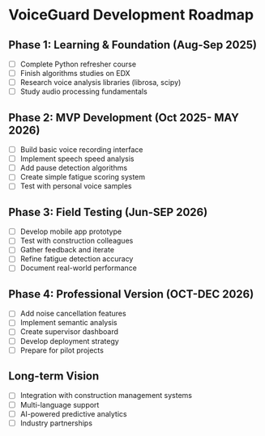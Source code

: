# VoiceGuard Development Roadmap

## Phase 1: Learning & Foundation (Aug-Sep 2025)
- [ ] Complete Python refresher course
- [ ] Finish algorithms studies on EDX
- [ ] Research voice analysis libraries (librosa, scipy)
- [ ] Study audio processing fundamentals

## Phase 2: MVP Development (Oct 2025- MAY 2026)
- [ ] Build basic voice recording interface
- [ ] Implement speech speed analysis
- [ ] Add pause detection algorithms
- [ ] Create simple fatigue scoring system
- [ ] Test with personal voice samples

## Phase 3: Field Testing (Jun-SEP 2026)
- [ ] Develop mobile app prototype
- [ ] Test with construction colleagues
- [ ] Gather feedback and iterate
- [ ] Refine fatigue detection accuracy
- [ ] Document real-world performance

## Phase 4: Professional Version (OCT-DEC 2026)
- [ ] Add noise cancellation features
- [ ] Implement semantic analysis
- [ ] Create supervisor dashboard
- [ ] Develop deployment strategy
- [ ] Prepare for pilot projects

## Long-term Vision
- [ ] Integration with construction management systems
- [ ] Multi-language support
- [ ] AI-powered predictive analytics
- [ ] Industry partnerships
